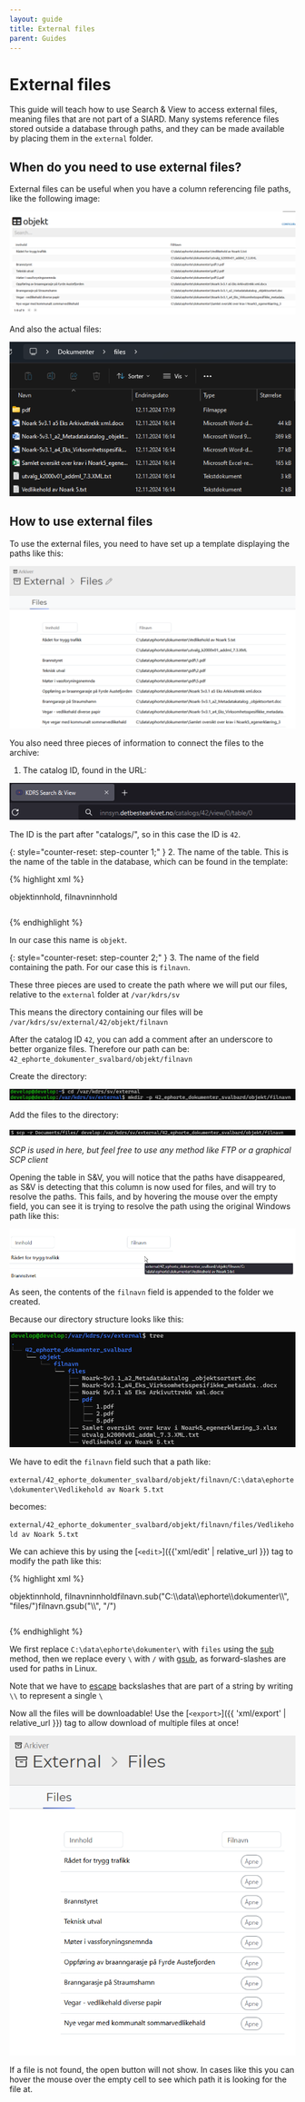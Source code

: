 ```yaml
---
layout: guide
title: External files
parent: Guides
---
```

# External files

This guide will teach how to use Search & View to access external files, meaning files that are not part of a SIARD. Many systems reference files stored outside a database through paths, and they can be made available by placing them in the `external` folder.


## When do you need to use external files?

External files can be useful when you have a column referencing file paths, like the following image:

![](../../assets/images/guides/external-files/dbptk-paths.png)


And also the actual files:

![](../../assets/images/guides/external-files/files.png)

## How to use external files

To use the external files, you need to have set up a template displaying the paths like this:

![](../../assets/images/guides/external-files/template-1.png)

You also need three pieces of information to connect the files to the archive:

1. The catalog ID, found in the URL:
  
![](../../assets/images/guides/external-files/catalog-url.png)

The ID is the part after "catalogs/", so in this case the ID is `42`.

{: style="counter-reset: step-counter 1;" }
2. The name of the table. This is the name of the table in the database, which can be found in the template:
   
{% highlight xml %}
<table>
    <name>objekt</name> <!-- Name of table  -->
    <title>Files</title>
    <fields>innhold, filnavn</fields>
    <primarykey>innhold</primarykey>
</table>
{% endhighlight %}

In our case this name is `objekt`.

{: style="counter-reset: step-counter 2;" }
3. The name of the field containing the path. For our case this is `filnavn`.


These three pieces are used to create the path where we will put our files, relative to the `external` folder at `/var/kdrs/sv`

This means the directory containing our files will be `/var/kdrs/sv/external/42/objekt/filnavn`

After the catalog ID `42`, you can add a comment after an underscore to better organize files. Therefore our path can be:
`42_ephorte_dokumenter_svalbard/objekt/filnavn`

Create the directory:

![](../../assets/images/guides/external-files/mkdir.png)

Add the files to the directory:

![](../../assets/images/guides/external-files/scp.png)

*SCP is used in here, but feel free to use any method like FTP or a graphical SCP client*

Opening the table in S&V, you will notice that the paths have disappeared, as S&V is detecting that this column is now used for files, and will try to resolve the paths. This fails, and by hovering the mouse over the empty field, you can see it is trying to resolve the path using the original Windows path like this:

![](../../assets/images/guides/external-files/wrong-path.png)

As seen, the contents of the `filnavn` field is appended to the folder we created.

Because our directory structure looks like this:

![](../../assets/images/guides/external-files/tree.png)


We have to edit the `filnavn` field such that a path like:

`external/42_ephorte_dokumenter_svalbard/objekt/filnavn/C:\data\ephorte\dokumenter\Vedlikehold av Noark 5.txt`

becomes:

`external/42_ephorte_dokumenter_svalbard/objekt/filnavn/files/Vedlikehold av Noark 5.txt`


We can achieve this by using the [`<edit>`]({{'xml/edit' | relative_url }}) tag to modify the path like this:

{% highlight xml %}
<table>
    <name>objekt</name>
    <fields>innhold, filnavn</fields>
    <primarykey>innhold</primarykey>
    <title>Files</title>
    <edit>filnavn.sub("C:\\data\\ephorte\\dokumenter\\", "files/")</edit> <!-- Replace windows path with "files/" -->
    <edit>filnavn.gsub("\\", "/")</edit> <!-- Replace all backslashes with forwardslashes -->
</table>
{% endhighlight %}

We first replace `C:\data\ephorte\dokumenter\` with `files` using the [sub](https://apidock.com/ruby/String/sub) method, then we replace every `\` with `/` with [gsub](https://apidock.com/ruby/String/gsub), as forward-slashes are used for paths in Linux.

Note that we have to [escape](https://docs.ruby-lang.org/en/2.4.0/syntax/literals_rdoc.html#label-Strings) backslashes that are part of a string by writing `\\` to represent a single `\`


Now all the files will be downloadable! Use the [`<export>`]({{ 'xml/export' | relative_url }}) tag to allow download of multiple files at once!

![](../../assets/images/guides/external-files/success.png)

If a file is not found, the open button will not show. In cases like this you can hover the mouse over the empty cell to see which path it is looking for the file at.